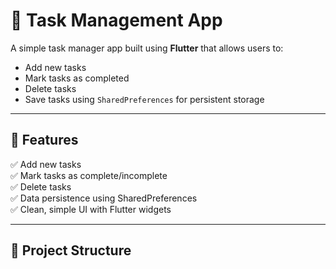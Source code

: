 # 📝 Task Management App

A simple task manager app built using **Flutter** that allows users to:

- Add new tasks
- Mark tasks as completed
- Delete tasks
- Save tasks using `SharedPreferences` for persistent storage

---


## 🚀 Features

✅ Add new tasks  
✅ Mark tasks as complete/incomplete  
✅ Delete tasks  
✅ Data persistence using SharedPreferences  
✅ Clean, simple UI with Flutter widgets

---

## 📂 Project Structure

